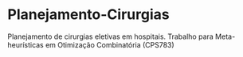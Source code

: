 # Planejamento-Cirurgias
Planejamento de cirurgias eletivas em hospitais. Trabalho para Meta-heurísticas em Otimização Combinatória (CPS783)
